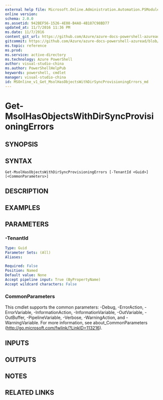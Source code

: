```yaml
---
external help file: Microsoft.Online.Administration.Automation.PSModule.dll-Help.xml
online version:
schema: 2.0.0
ms.assetid: 942BEF56-1526-4E08-B4A8-4B187C98BD77
updated_at: 11/7/2016 11:36 PM
ms.date: 11/7/2016
content_git_url: https://github.com/Azure/azure-docs-powershell-azuread/blob/master/Azure%20AD%20Cmdlets/MSOnline/v1/Get-MsolHasObjectsWithDirSyncProvisioningErrors.md
gitcommit: https://github.com/Azure/azure-docs-powershell-azuread/blob/6b2ae75363a4a068e37ba677387ea47a1caaeea3/Azure%20AD%20Cmdlets/MSOnline/v1/Get-MsolHasObjectsWithDirSyncProvisioningErrors.md
ms.topic: reference
ms.prod: 
ms.service: active-directory
ms.technology: Azure PowerShell
author: visual-studio-china
ms.author: PowerShellHelpPub
keywords: powershell, cmdlet
manager: visual-studio-china
id: MSOnline_v1_Get_MsolHasObjectsWithDirSyncProvisioningErrors_md
---
```


# Get-MsolHasObjectsWithDirSyncProvisioningErrors

## SYNOPSIS

## SYNTAX

```
Get-MsolHasObjectsWithDirSyncProvisioningErrors [-TenantId <Guid>] [<CommonParameters>]
```

## DESCRIPTION

## EXAMPLES


## PARAMETERS

### -TenantId
```yaml
Type: Guid
Parameter Sets: (All)
Aliases:

Required: False
Position: Named
Default value: None
Accept pipeline input: True (ByPropertyName)
Accept wildcard characters: False
```

### CommonParameters
This cmdlet supports the common parameters: -Debug, -ErrorAction, -ErrorVariable, -InformationAction, -InformationVariable, -OutVariable, -OutBuffer, -PipelineVariable, -Verbose, -WarningAction, and -WarningVariable. For more information, see about_CommonParameters (http://go.microsoft.com/fwlink/?LinkID=113216).

## INPUTS

## OUTPUTS

## NOTES

## RELATED LINKS

